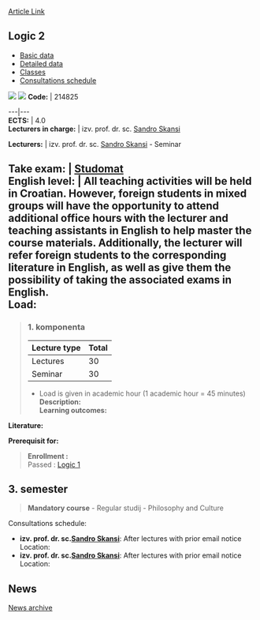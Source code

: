 [Article Link](https://www.fhs.hr/en/course/log2_a)

## Logic 2
  * [Basic data](https://www.fhs.hr/en/course/log2_a#v1id-523797_645760_1_0 "Basic data")
  * [Detailed data](https://www.fhs.hr/en/course/log2_a#v1id-523797_645760_1_1 "Detailed data")
  * [Classes](https://www.fhs.hr/en/course/log2_a#v1id-523797_645760_1_2 "Classes")
  * [Consultations schedule](https://www.fhs.hr/en/course/log2_a#v1id-523797_645760_1_3 "Consultations schedule")


[![](https://www.fhs.hr/img/flags/gif/hr.gif)](https://www.fhs.hr/predmet/log2_a) [![](https://www.fhs.hr/img/flags/gif/gb.gif)](https://www.fhs.hr/en/course/log2_a)
**Code:** |  214825  
  
---|---  
**ECTS:** |  4.0   
**Lecturers in charge:** |  izv. prof. dr. sc. [Sandro Skansi](https://www.fhs.hr/staff/sandro.skansi)   
  
**Lecturers:** |  izv. prof. dr. sc. [Sandro Skansi](https://www.fhs.hr/djelatnik/sandro.skansi) - Seminar  
  
**Take exam:** |  [Studomat](http://www.isvu.hr/studomat)  
**English level:** |  All teaching activities will be held in Croatian. However, foreign students in mixed groups will have the opportunity to attend additional office hours with the lecturer and teaching assistants in English to help master the course materials. Additionally, the lecturer will refer foreign students to the corresponding literature in English, as well as give them the possibility of taking the associated exams in English.   
**Load:**  
---  
> ### 1. komponenta
> | Lecture type | Total  
> ---|---  
> Lectures | 30  
> Seminar | 30  
> * Load is given in academic hour (1 academic hour = 45 minutes)   
**Description:**  
> **Learning outcomes:**  

  
**Literature:**  

  
**Prerequisit for:**  
> **Enrollment :**  
>  Passed : [Logic 1](https://www.fhs.hr/en/course/log1_a)  
>   
**3. semester**  
---  
> **Mandatory course** - Regular studij - Philosophy and Culture  
>   
Consultations schedule: 
  * **izv. prof. dr. sc.[Sandro Skansi](https://www.fhs.hr/staff/sandro.skansi)**: 
After lectures with prior email notice
Location: 
  * **izv. prof. dr. sc.[Sandro Skansi](https://www.fhs.hr/djelatnik/sandro.skansi)**: 
After lectures with prior email notice
Location: 


## News
[News archive](https://www.fhs.hr/en/course/log2_a?@=21cjv#news_119599 "News archive")
